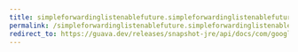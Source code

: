 ```yaml
---
title: simpleforwardinglistenablefuture.simpleforwardinglistenablefuture
permalink: /simpleforwardinglistenablefuture.simpleforwardinglistenablefuture/
redirect_to: https://guava.dev/releases/snapshot-jre/api/docs/com/google/common/util/concurrent/ForwardingListenableFuture.SimpleForwardingListenableFuture.html#SimpleForwardingListenableFuture-com.google.common.util.concurrent.ListenableFuture-
---
```

